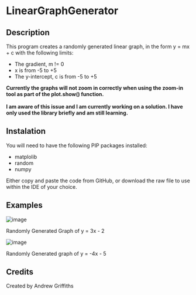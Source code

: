 # LinearGraphGenerator

## Description
This program creates a randomly generated linear graph, in the form y = mx + c with the following limits:
* The gradient, m != 0
* x is from -5 to +5
* The y-intercept, c is from -5 to +5

**Currently the graphs will not zoom in correctly when using the zoom-in tool as part of the plot.show() function.**
<br><br/>
**I am aware of this issue and I am currently working on a solution. I have only used the library briefly and am still learning.**

## Instalation
You will need to have the following PIP packages installed:
* matplolib
* random
* numpy

Either copy and paste the code from GitHub, or download the raw file to use within the IDE of your choice.

## Examples
![image](https://github.com/Griffia/LinearGraphGenerator/assets/100473677/a3bfc428-03c2-45bd-ae8b-fb453380223e)

Randomly Generated Graph of y = 3x - 2

![image](https://github.com/Griffia/LinearGraphGenerator/assets/100473677/60373b39-4e1f-4529-92e2-b71943ef5a5f)

Randomly Generated graph of y = -4x - 5




## Credits
Created by Andrew Griffiths
